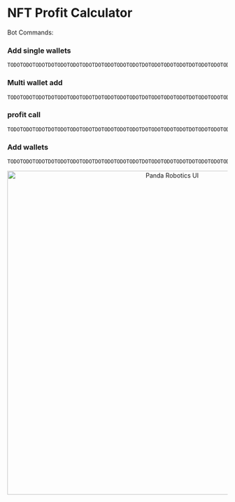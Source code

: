 

# NFT Profit Calculator

Bot Commands:

### Add single wallets
    TODOTODOTODOTDOTODOTODOTODOTDOTODOTODOTODOTDOTODOTODOTODOTDOTODOTODOTODOTDOTODOTODOTODOTDO

### Multi wallet add
    TODOTODOTODOTDOTODOTODOTODOTDOTODOTODOTODOTDOTODOTODOTODOTDOTODOTODOTODOTDOTODOTODOTODOTDO

### profit call
    TODOTODOTODOTDOTODOTODOTODOTDOTODOTODOTODOTDOTODOTODOTODOTDOTODOTODOTODOTDOTODOTODOTODOTDO

### Add wallets
    TODOTODOTODOTDOTODOTODOTODOTDOTODOTODOTODOTDOTODOTODOTODOTDOTODOTODOTODOTDOTODOTODOTODOTDO


<p align="center">
  <img src="https://i.imgur.com/T6SaRqm.png" alt="Panda Robotics UI" width="738">
</p>

